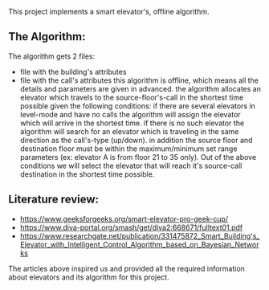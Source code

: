 This project implements a smart elevator's, offline algorithm.

## **The Algorithm:**

The algorithm gets 2 files:
* file with the building's attributes
* file with the call's attributes
this algorithm is offline, which means all the details and parameters are given in advanced.
the algorithm allocates an elevator which travels to the source-floor's-call in the shortest time possible given the following conditions:
if there are several elevators in level-mode and have no calls the algorithm will assign the elevator which will arrive in the shortest time.
if there is no such elevator the algorithm will search for an elevator which is traveling in the same direction as the call's-type (up/down).
in addition the source floor and destination floor must be within the maximum/minimum set range parameters (ex: elevator A is from floor 21 to 35 only).
Out of the above conditions we will select the elevator that will reach it's source-call destination in the shortest time possible.

## **Literature review:**
* https://www.geeksforgeeks.org/smart-elevator-pro-geek-cup/
* https://www.diva-portal.org/smash/get/diva2:668671/fulltext01.pdf
* https://www.researchgate.net/publication/331475872_Smart_Building's_Elevator_with_Intelligent_Control_Algorithm_based_on_Bayesian_Networks

The articles above inspired us and provided all the required information about elevators and its algorithm for this project.
